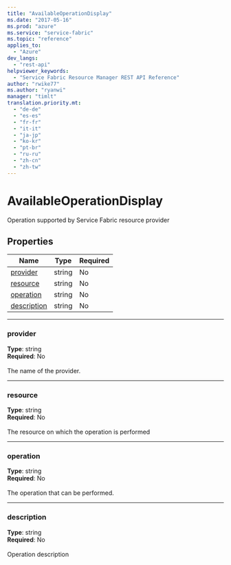 ```yaml
---
title: "AvailableOperationDisplay"
ms.date: "2017-05-16"
ms.prod: "azure"
ms.service: "service-fabric"
ms.topic: "reference"
applies_to: 
  - "Azure"
dev_langs: 
  - "rest-api"
helpviewer_keywords: 
  - "Service Fabric Resource Manager REST API Reference"
author: "rwike77"
ms.author: "ryanwi"
manager: "timlt"
translation.priority.mt: 
  - "de-de"
  - "es-es"
  - "fr-fr"
  - "it-it"
  - "ja-jp"
  - "ko-kr"
  - "pt-br"
  - "ru-ru"
  - "zh-cn"
  - "zh-tw"
---
```

# AvailableOperationDisplay

Operation supported by Service Fabric resource provider

## Properties
| Name | Type | Required |
| --- | --- | --- |
| [provider](#provider) | string | No |
| [resource](#resource) | string | No |
| [operation](#operation) | string | No |
| [description](#description) | string | No |

____
### provider
__Type__: string <br/>
__Required__: No<br/>
<br/>
The name of the provider.

____
### resource
__Type__: string <br/>
__Required__: No<br/>
<br/>
The resource on which the operation is performed

____
### operation
__Type__: string <br/>
__Required__: No<br/>
<br/>
The operation that can be performed.

____
### description
__Type__: string <br/>
__Required__: No<br/>
<br/>
Operation description
